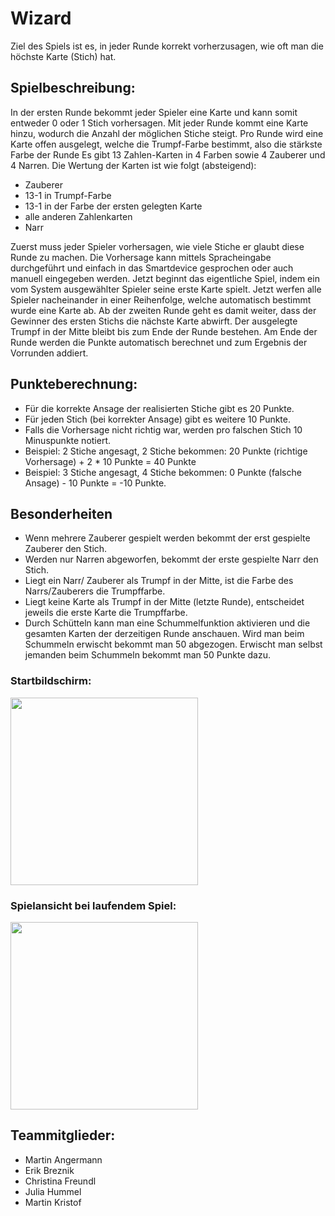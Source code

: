 # Wizard

Ziel des Spiels ist es, in jeder Runde korrekt vorherzusagen, wie oft man die höchste Karte (Stich) hat.

<h2>Spielbeschreibung:</h2>
In der ersten Runde bekommt jeder Spieler eine Karte und kann somit entweder 0 oder 1 Stich vorhersagen. Mit jeder Runde kommt eine Karte hinzu, wodurch die Anzahl der möglichen Stiche steigt.
Pro Runde wird eine Karte offen ausgelegt, welche die Trumpf-Farbe bestimmt, also die stärkste Farbe der Runde
Es gibt 13 Zahlen-Karten in 4 Farben sowie 4 Zauberer und 4 Narren.
Die Wertung der Karten ist wie folgt (absteigend):

- Zauberer
- 13-1 in Trumpf-Farbe
- 13-1 in der Farbe der ersten gelegten Karte
- alle anderen Zahlenkarten
- Narr



Zuerst muss jeder Spieler vorhersagen, wie viele Stiche er glaubt diese Runde zu machen. Die Vorhersage kann mittels Spracheingabe durchgeführt und einfach in das Smartdevice gesprochen oder auch manuell eingegeben werden.
Jetzt beginnt das eigentliche Spiel, indem ein vom System ausgewählter Spieler seine erste Karte spielt.
Jetzt werfen alle Spieler nacheinander in einer Reihenfolge, welche automatisch bestimmt wurde eine Karte ab.
Ab der zweiten Runde geht es damit weiter, dass der Gewinner des ersten Stichs die nächste Karte abwirft. Der ausgelegte Trumpf in der Mitte bleibt bis zum Ende der Runde bestehen.
Am Ende der Runde werden die Punkte automatisch berechnet und zum Ergebnis der Vorrunden addiert.




<h2>Punkteberechnung: </h2>
<p>
    <ul>
    <li>Für die korrekte Ansage der realisierten Stiche gibt es 20 Punkte.</li>
    <li>Für jeden Stich (bei korrekter Ansage) gibt es weitere 10 Punkte.</li>
    <li>Falls die Vorhersage nicht richtig war, werden pro falschen Stich 10 Minuspunkte notiert.</li>
    <li>Beispiel: 2 Stiche angesagt, 2 Stiche bekommen: 20 Punkte (richtige Vorhersage) + 2 * 10 Punkte = 40 Punkte</li>
    <li>Beispiel: 3 Stiche angesagt, 4 Stiche bekommen: 0 Punkte (falsche Ansage) - 10 Punkte = -10 Punkte.</li>


</ul>
</p>

<h2>Besonderheiten</h2>
<p>
  <ul>
    <li>Wenn mehrere Zauberer gespielt werden bekommt der erst gespielte Zauberer den Stich.</li>
    <li>Werden nur Narren abgeworfen, bekommt der erste gespielte Narr den Stich.</li>
    <li>Liegt ein Narr/ Zauberer als Trumpf in der Mitte, ist die Farbe des Narrs/Zauberers die Trumpffarbe.</li>
    <li>Liegt keine Karte als Trumpf in der Mitte (letzte Runde), entscheidet jeweils die erste Karte die Trumpffarbe.</li>
    <li>Durch Schütteln kann man eine Schummelfunktion aktivieren und die gesamten Karten der derzeitigen Runde anschauen. Wird man beim Schummeln erwischt bekommt man 50 abgezogen. Erwischt man selbst jemanden beim Schummeln bekommt man 50 Punkte dazu. 
 </ul>          
</p>


<h3>Startbildschirm:</h3>
<img src ="https://user-images.githubusercontent.com/46019040/59675742-33325700-91c6-11e9-80b9-f3a2a646b806.jpeg" width ="300px" >

<h3>Spielansicht bei laufendem Spiel:</h3>
<img src ="https://user-images.githubusercontent.com/46019040/59674833-5825ca80-91c4-11e9-8452-9b0122609d45.jpeg" width ="300px" >



<h2>Teammitglieder:</h2>
<p>
  <ul> 
<li>Martin Angermann</li>
<li>Erik Breznik</li>
<li>Christina Freundl</li>
<li>Julia Hummel</li>
<li>Martin Kristof</li>
  </ul> 
</p>

